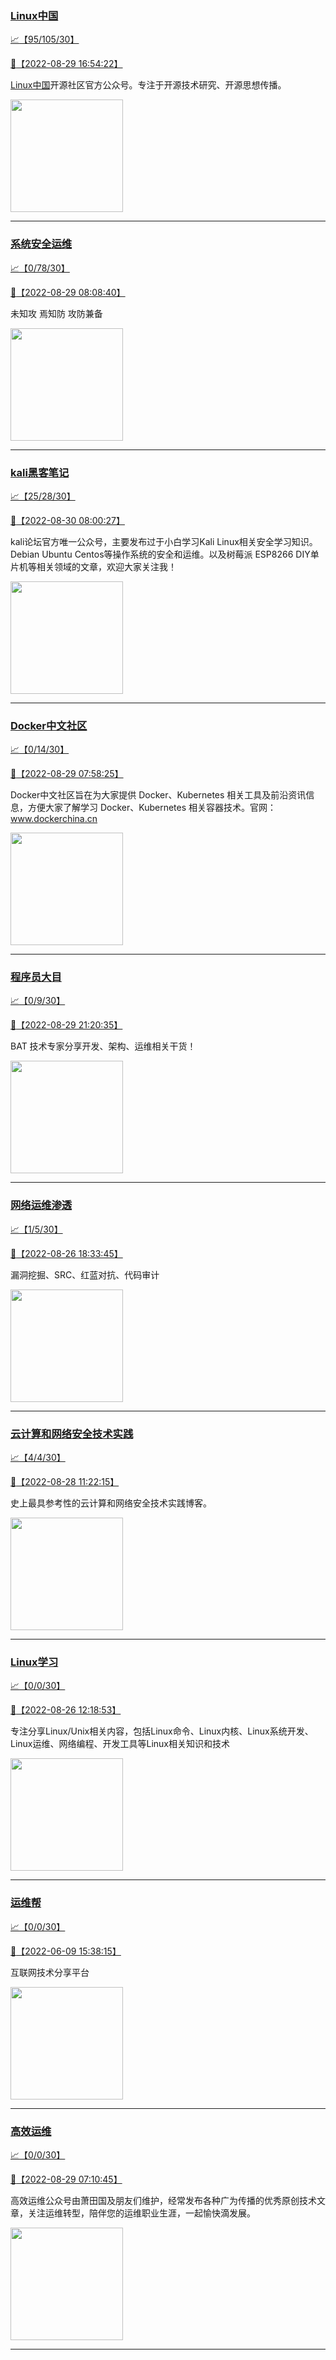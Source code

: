 
### [Linux中国](http://wechat.doonsec.com/wechat_echarts/?biz=MjM5NjQ4MjYwMQ==)

[:chart_with_upwards_trend:【95/105/30】](http://wechat.doonsec.com/wechat_echarts/?biz=MjM5NjQ4MjYwMQ==)

[:camera_flash:【2022-08-29 16:54:22】](https://mp.weixin.qq.com/s?__biz=MjM5NjQ4MjYwMQ==&mid=2664664043&idx=3&sn=f3627c1f7c74eb51a7b647153e6e56dc&chksm=bdcfb0ad8ab839bb358ab070cebae5093514a65381525842aba79291ee584a8fdb157e713e8c&scene=27&key=1d380a834e7a650dd7f6aae987a58e682a1a5c3729d0efa0fa0a63ba071d7507435ca6689b90a4ff779745d7ec676e4fa365e553f2057ce00ceb077238e84411dae05e0949555095fa68c00f5deec714ec8b7d72f3ffa5b26c42a29e6bb9035a699fa78e7de1f26a1d89ba0b71f83ab96fd0878c69fceffb7399d4af8a5754ed&ascene=15&uin=MTA3Mzc3OTIzNQ%3D%3D&devicetype=Windows+Server+2016+x64&version=63070517&lang=zh_CN&session_us=gh_6334e7bf8752&exportkey=AQTRlvziCxOPVyjMNNtAEtM%3D&acctmode=0&pass_ticket=BG734IYHOT19yXFuAX5r0lPZ7Yx4hziMxeOflICznDRpzza5lAl%2FNR5y1uck9quA&wx_header=0&fontgear=2&scene=27#wechat_redirect)

[Linux中国](https://linux.cn/)开源社区官方公众号。专注于开源技术研究、开源思想传播。

<img align="top" width="180" src="http://open.weixin.qq.com/qr/code?username=gh_52ef55f8adfd" alt="" />

---


### [系统安全运维](http://wechat.doonsec.com/wechat_echarts/?biz=Mzk0NjE0NDc5OQ==)

[:chart_with_upwards_trend:【0/78/30】](http://wechat.doonsec.com/wechat_echarts/?biz=Mzk0NjE0NDc5OQ==)

[:camera_flash:【2022-08-29 08:08:40】](https://mp.weixin.qq.com/s?__biz=Mzk0NjE0NDc5OQ==&mid=2247508939&idx=1&sn=facd3113b24b9a5ed9bfc63274f06827&chksm=c30870bbf47ff9adfcb9f46a626b33abca4d3e2f35097a33ad289dc653e107bcbace99cfa0d2&scene=27#wechat_redirect)

未知攻 焉知防 攻防兼备

<img align="top" width="180" src="http://open.weixin.qq.com/qr/code?username=gh_2c298b630170" alt="" />

---


### [kali黑客笔记](http://wechat.doonsec.com/wechat_echarts/?biz=MzkxMzIwNTY1OA==)

[:chart_with_upwards_trend:【25/28/30】](http://wechat.doonsec.com/wechat_echarts/?biz=MzkxMzIwNTY1OA==)

[:camera_flash:【2022-08-30 08:00:27】](https://mp.weixin.qq.com/s?__biz=MzkxMzIwNTY1OA==&mid=2247490793&idx=1&sn=49f06dbeb013e25aac9715597b51e76e&chksm=c1006c1cf677e50ab587d76abc674e23e1bdc4d539ee1ec3c27337f71a501abf3abea9609873&scene=27#wechat_redirect)

kali论坛官方唯一公众号，主要发布过于小白学习Kali Linux相关安全学习知识。Debian Ubuntu Centos等操作系统的安全和运维。以及树莓派 ESP8266 DIY单片机等相关领域的文章，欢迎大家关注我！

<img align="top" width="180" src="http://open.weixin.qq.com/qr/code?username=gh_fbcaf351ddc1" alt="" />

---


### [Docker中文社区](http://wechat.doonsec.com/wechat_echarts/?biz=MzI1NzI5NDM4Mw==)

[:chart_with_upwards_trend:【0/14/30】](http://wechat.doonsec.com/wechat_echarts/?biz=MzI1NzI5NDM4Mw==)

[:camera_flash:【2022-08-29 07:58:25】](https://mp.weixin.qq.com/s?__biz=MzI1NzI5NDM4Mw==&mid=2247492691&idx=1&sn=a40c8f1cab3b0ba3ab84d3547fb8d64e&chksm=ea1b0d13dd6c840593e9a44e3cdc4f2c80f72655d72e9df9d9aa27a810c8264eaafcbd58cefa&scene=27#wechat_redirect)

Docker中文社区旨在为大家提供 Docker、Kubernetes 相关工具及前沿资讯信息，方便大家了解学习 Docker、Kubernetes 相关容器技术。官网：www.dockerchina.cn

<img align="top" width="180" src="http://open.weixin.qq.com/qr/code?username=gh_8620cb9f61a5" alt="" />

---


### [程序员大目](http://wechat.doonsec.com/wechat_echarts/?biz=MzI4ODQ3NjE2OA==)

[:chart_with_upwards_trend:【0/9/30】](http://wechat.doonsec.com/wechat_echarts/?biz=MzI4ODQ3NjE2OA==)

[:camera_flash:【2022-08-29 21:20:35】](https://mp.weixin.qq.com/s?__biz=MzI4ODQ3NjE2OA==&mid=2247500029&idx=1&sn=f10d24119d86a736cc191d1ac3425430&chksm=ec3f5d9adb48d48c765260aa5bb623862d43d134b84c8281bce0e5f018f6297c4cf88450aa01&scene=27&key=e8677526fb452b6d29f8c31fccd2d83c7ace2f001f4ed0ce390fa42e7a2002166fb4b38d12c91c0322bd276a73f5e6ca8667c6ab96db59fc41eb5d5e720ad87e2ca6fdf5ebfcb95eb189430d9338165e7fc5944e7ea929a9cc1baeaed9cc69dc81628e4cf8d183cf5155dfe16b88e070d43ecaf338cebe7096d50ef7c6a6d575&ascene=15&uin=NTY2NTA4NjQ%3D&devicetype=Windows+Server+2016+x64&version=63070517&lang=zh_CN&session_us=gh_9774ce64d500&exportkey=A0rflFkqrnvSgCNAgq3fPK4%3D&acctmode=0&pass_ticket=JOAJ13MU3dfphKYTleZ1tONz0nvIDnGRtLa%2FiCXMUrEnCha3Wjh%2FDP0wT3wAkg6a&wx_header=0&fontgear=2&scene=27#wechat_redirect)

BAT 技术专家分享开发、架构、运维相关干货！

<img align="top" width="180" src="http://open.weixin.qq.com/qr/code?username=gh_e6849e368b5f" alt="" />

---


### [网络运维渗透](http://wechat.doonsec.com/wechat_echarts/?biz=MzA3MjMxODUwNg==)

[:chart_with_upwards_trend:【1/5/30】](http://wechat.doonsec.com/wechat_echarts/?biz=MzA3MjMxODUwNg==)

[:camera_flash:【2022-08-26 18:33:45】](https://mp.weixin.qq.com/s?__biz=MzA3MjMxODUwNg==&mid=2247485290&idx=1&sn=6028a2d95decec8a5dd1e198e7dbcc30&chksm=9f216c2fa856e539986cc2d0162193ef010aafae7e59e16ff0d417273b302aaa448ef4ec185a&scene=27#wechat_redirect)

漏洞挖掘、SRC、红蓝对抗、代码审计

<img align="top" width="180" src="http://open.weixin.qq.com/qr/code?username=gh_304f5239b3b0" alt="" />

---


### [云计算和网络安全技术实践](http://wechat.doonsec.com/wechat_echarts/?biz=MzA3MjM5MDc2Nw==)

[:chart_with_upwards_trend:【4/4/30】](http://wechat.doonsec.com/wechat_echarts/?biz=MzA3MjM5MDc2Nw==)

[:camera_flash:【2022-08-28 11:22:15】](https://mp.weixin.qq.com/s?__biz=MzA3MjM5MDc2Nw==&mid=2650747081&idx=1&sn=ec8bb8b960df8926d6b4feed5162de37&chksm=871491c9b06318dfe38d3343faad41aa1b32567728f8c441caa9c9760b0fd4bb06250757d4f8&scene=27#wechat_redirect)

史上最具参考性的云计算和网络安全技术实践博客。

<img align="top" width="180" src="http://open.weixin.qq.com/qr/code?username=gh_34d6b0cb5633" alt="" />

---


### [Linux学习](http://wechat.doonsec.com/wechat_echarts/?biz=MzI4MDEwNzAzNg==)

[:chart_with_upwards_trend:【0/0/30】](http://wechat.doonsec.com/wechat_echarts/?biz=MzI4MDEwNzAzNg==)

[:camera_flash:【2022-08-26 12:18:53】](https://mp.weixin.qq.com/s?__biz=MzI4MDEwNzAzNg==&mid=2649458250&idx=1&sn=231fd38b783b5b8b4b2a1d3bbaed1194&chksm=f3a2a739c4d52e2f7cec12629c9f18d53575ca10a3ceb9d189f38d7a23dcbefbf04a3b297b62&scene=27#wechat_redirect)

专注分享Linux/Unix相关内容，包括Linux命令、Linux内核、Linux系统开发、Linux运维、网络编程、开发工具等Linux相关知识和技术

<img align="top" width="180" src="http://open.weixin.qq.com/qr/code?username=gh_cb990d3ccd5f" alt="" />

---


### [运维帮](http://wechat.doonsec.com/wechat_echarts/?biz=MzA3MzYwNjQ3NA==)

[:chart_with_upwards_trend:【0/0/30】](http://wechat.doonsec.com/wechat_echarts/?biz=MzA3MzYwNjQ3NA==)

[:camera_flash:【2022-06-09 15:38:15】](https://mp.weixin.qq.com/s?__biz=MzA3MzYwNjQ3NA==&mid=2651301005&idx=1&sn=591c720a722d1091269049b822fa468b&chksm=84ff70a8b388f9beca2bbd95f4aa3fe7cb5fcb95b2b822a01b29b2a778b1a50d3ae19a0f9b3b&scene=27&key=3820ae6439ecdd67569d451dccff2df72725e4e22c34cf0a6ddd9a37045228bd9e958856d57127a3f0f2522acca0e50d1b9db03eea86dde0680fbf05e411e63a283bfecaed40196b0ed89737b29cc623c841187edc0bd2d4550f25978018b7b304803ce91e21d90c852d7aba839600f479f9b865321cb8c5435b0cd4edb5a8b0&ascene=15&uin=NTY2NTA4NjQ%3D&devicetype=Windows+Server+2016+x64&version=63060012&lang=zh_CN&session_us=gh_fc624022782d&exportkey=AxkXZwZaGn73CaYoM3ekAIk%3D&acctmode=0&pass_ticket=LY1K1kgm7M57xazR8DnzDx%2BiXiK1JFuyFgS5dcc8bbJqloaGfg67cPFCEdwYtoyz&wx_header=0&fontgear=2&scene=27#wechat_redirect)

互联网技术分享平台

<img align="top" width="180" src="http://open.weixin.qq.com/qr/code?username=gh_445a39329cd8" alt="" />

---


### [高效运维](http://wechat.doonsec.com/wechat_echarts/?biz=MzA4Nzg5Nzc5OA==)

[:chart_with_upwards_trend:【0/0/30】](http://wechat.doonsec.com/wechat_echarts/?biz=MzA4Nzg5Nzc5OA==)

[:camera_flash:【2022-08-29 07:10:45】](https://mp.weixin.qq.com/s?__biz=MzA4Nzg5Nzc5OA==&mid=2651722206&idx=1&sn=35146481c8260e195b32da16a3945423&chksm=8bc8d277bcbf5b6166acdf255b68116c6b5e48110dc51dd2eea8e50760a92ed3a9089b8a697b&scene=27#wechat_redirect)

高效运维公众号由萧田国及朋友们维护，经常发布各种广为传播的优秀原创技术文章，关注运维转型，陪伴您的运维职业生涯，一起愉快滴发展。

<img align="top" width="180" src="http://open.weixin.qq.com/qr/code?username=gh_0fdeda7cb50a" alt="" />

---

